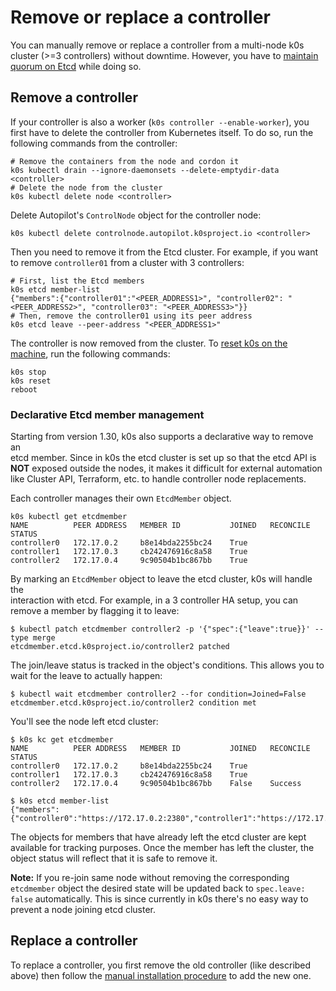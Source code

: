 <!--
SPDX-FileCopyrightText: 2023 k0s authors

SPDX-License-Identifier: CC-BY-SA-4.0
-->

# Remove or replace a controller

You can manually remove or replace a controller from a multi-node k0s cluster (>=3 controllers) without downtime.
However, you have to [maintain quorum on Etcd](https://etcd.io/docs/v3.3/faq/#why-an-odd-number-of-cluster-members) while doing so.

## Remove a controller

If your controller is also a worker (`k0s controller --enable-worker`), you first have to delete the controller from Kubernetes itself.
To do so, run the following commands from the controller:

```shell
# Remove the containers from the node and cordon it
k0s kubectl drain --ignore-daemonsets --delete-emptydir-data <controller>
# Delete the node from the cluster
k0s kubectl delete node <controller>
```

Delete Autopilot's `ControlNode` object for the controller node:

```console
k0s kubectl delete controlnode.autopilot.k0sproject.io <controller>
```

Then you need to remove it from the Etcd cluster.
For example, if you want to remove `controller01` from a cluster with 3 controllers:

```shell
# First, list the Etcd members
k0s etcd member-list
{"members":{"controller01":"<PEER_ADDRESS1>", "controller02": "<PEER_ADDRESS2>", "controller03": "<PEER_ADDRESS3>"}}
# Then, remove the controller01 using its peer address
k0s etcd leave --peer-address "<PEER_ADDRESS1>"
```

The controller is now removed from the cluster.
To [reset k0s on the machine](reset.md), run the following commands:

```shell
k0s stop
k0s reset
reboot
```

### Declarative Etcd member management

Starting from version 1.30, k0s also supports a declarative way to remove an  
etcd member. Since in k0s the etcd cluster is set up so that the etcd API is  
**NOT** exposed outside the nodes, it makes it difficult for external automation  
like Cluster API, Terraform, etc. to handle controller node replacements.

Each controller manages their own `EtcdMember` object.

```shell
k0s kubectl get etcdmember
NAME          PEER ADDRESS   MEMBER ID           JOINED   RECONCILE STATUS
controller0   172.17.0.2     b8e14bda2255bc24    True     
controller1   172.17.0.3     cb242476916c8a58    True     
controller2   172.17.0.4     9c90504b1bc867bb    True 
```

By marking an `EtcdMember` object to leave the etcd cluster, k0s will handle the  
interaction with etcd. For example, in a 3 controller HA setup, you can  
remove a member by flagging it to leave:

```console
$ kubectl patch etcdmember controller2 -p '{"spec":{"leave":true}}' --type merge
etcdmember.etcd.k0sproject.io/controller2 patched
```

The join/leave status is tracked in the object's conditions. This allows you to  
wait for the leave to actually happen:

```console
$ kubectl wait etcdmember controller2 --for condition=Joined=False
etcdmember.etcd.k0sproject.io/controller2 condition met
```

You'll see the node left etcd cluster:

```console
$ k0s kc get etcdmember
NAME          PEER ADDRESS   MEMBER ID           JOINED   RECONCILE STATUS
controller0   172.17.0.2     b8e14bda2255bc24    True     
controller1   172.17.0.3     cb242476916c8a58    True     
controller2   172.17.0.4     9c90504b1bc867bb    False    Success
```

```console
$ k0s etcd member-list
{"members":{"controller0":"https://172.17.0.2:2380","controller1":"https://172.17.0.3:2380"}}
```

The objects for members that have already left the etcd cluster are kept  
available for tracking purposes. Once the member has left the cluster, the  
object status will reflect that it is safe to remove it.

**Note:** If you re-join same node without removing the corresponding `etcdmember` object the desired state will be updated back to `spec.leave: false` automatically. This is since currently in k0s there's no easy way to prevent a node joining etcd cluster.

## Replace a controller

To replace a controller, you first remove the old controller (like described above) then follow the [manual installation procedure](k0s-multi-node.md) to add the new one.
